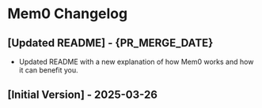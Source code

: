 # Mem0 Changelog

## [Updated README] - {PR_MERGE_DATE}

- Updated README with a new explanation of how Mem0 works and how it can benefit you.

## [Initial Version] - 2025-03-26
